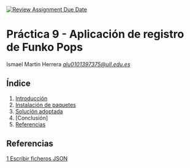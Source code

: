[![Review Assignment Due Date](https://classroom.github.com/assets/deadline-readme-button-8d59dc4de5201274e310e4c54b9627a8934c3b88527886e3b421487c677d23eb.svg)](https://classroom.github.com/a/fmDo8ROl)
# Práctica 9 - Aplicación de registro de Funko Pops

Ismael Martín Herrera *alu0101397375@ull.edu.es*

## Índice 

1. [Introducción]()
2. [Instalación de paquetes]()
3. [Solución adoptada]()
4. [Conclusión]
5. [Referencias](#referencias)

## Referencias

[1 Escribir ficheros JSON](https://www.tutorialkart.com/nodejs/node-js-write-json-object-to-file/)
